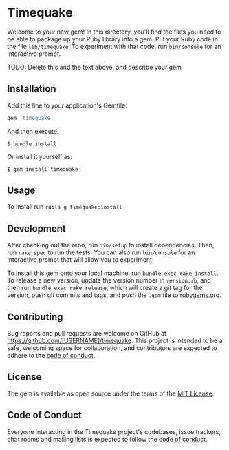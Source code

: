 # Timequake

Welcome to your new gem! In this directory, you'll find the files you need to be able to package up your Ruby library into a gem. Put your Ruby code in the file `lib/timequake`. To experiment with that code, run `bin/console` for an interactive prompt.

TODO: Delete this and the text above, and describe your gem

## Installation

Add this line to your application's Gemfile:

```ruby
gem 'timequake'
```

And then execute:

    $ bundle install

Or install it yourself as:

    $ gem install timequake

## Usage

To install run ```rails g timequake:install```

## Development

After checking out the repo, run `bin/setup` to install dependencies. Then, run `rake spec` to run the tests. You can also run `bin/console` for an interactive prompt that will allow you to experiment.

To install this gem onto your local machine, run `bundle exec rake install`. To release a new version, update the version number in `version.rb`, and then run `bundle exec rake release`, which will create a git tag for the version, push git commits and tags, and push the `.gem` file to [rubygems.org](https://rubygems.org).

## Contributing

Bug reports and pull requests are welcome on GitHub at https://github.com/[USERNAME]/timequake. This project is intended to be a safe, welcoming space for collaboration, and contributors are expected to adhere to the [code of conduct](https://github.com/[USERNAME]/timequake/blob/master/CODE_OF_CONDUCT.md).


## License

The gem is available as open source under the terms of the [MIT License](https://opensource.org/licenses/MIT).

## Code of Conduct

Everyone interacting in the Timequake project's codebases, issue trackers, chat rooms and mailing lists is expected to follow the [code of conduct](https://github.com/[USERNAME]/timequake/blob/master/CODE_OF_CONDUCT.md).
